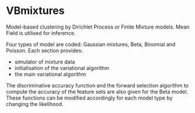 # VBmixtures

Model-based clustering by Dirichlet Process or Finite Mixture models. Mean Field is utilised for inference.

Four types of model are coded: Gaussian mixtures, Beta, Binomial and Poisson. Each section provides:
- simulator of mixture data
- initialisation of the variational algorithm
- the main variational algorithm

The discriminative accuracy function and the forward selection algorithm to compute the accuracy of the feature sets are also given for the Beta model. These functions can be modified accordingly for each model type by changing the likelihood.




